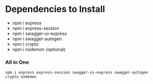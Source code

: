 # Dependencies to Install

- npm i express
- npm i express-session
- npm i swagger-ui-express
- npm i swagger-autogen
- npm i crypto
- npm i nodemon (optional)
  
### All in One
```
npm i express express-session swagger-ui-express swagger-autogen crypto nodemon
```